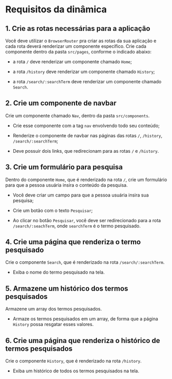 # Requisitos da dinâmica

## 1. Crie as rotas necessárias para a aplicação
Você deve utilizar o `BrowserRouter` pra criar as rotas da sua aplicação e cada rota deverá renderizar um componente específico. Crie cada componente dentro da pasta `src/pages`, conforme o indicado abaixo:

- a rota `/` deve renderizar um componente chamado `Home`;

- a rota `/history` deve renderizar um componente chamado `History`;

- a rota `/search/:searchTerm` deve renderizar um componente chamado `Search`.


## 2. Crie um componente de navbar
Crie um componente chamado `Nav`, dentro da pasta `src/components`.

  * Crie esse componente com a tag `nav` envolvendo todo seu conteúdo;

  * Renderize o componente de navbar nas páginas das rotas `/`, `/history`, `/search/:searchTerm`;

  * Deve possuir dois links, que redirecionam para as rotas `/` e `/history`.


## 3. Crie um formulário para pesquisa
Dentro do componente `Home`, que é renderizado na rota `/`, crie um formulário para que a pessoa usuária insira o conteúdo da pesquisa.

  * Você deve criar um campo para que a pessoa usuária insira sua pesquisa;

  * Crie um botão com o texto `Pesquisar`;

  * Ao clicar no botão `Pesquisar`, você deve ser redirecionado para a rota `/search/:seachTerm`, onde `searchTerm` é o termo pesquisado.


## 4. Crie uma página que renderiza o termo pesquisado
Crie o componente `Search`, que é renderizado na rota `/search/:searchTerm`.

  * Exiba o nome do termo pesquisado na tela.


## 5. Armazene um histórico dos termos pesquisados
Armazene um array dos termos pesquisados.

  * Armaze os termos pesquisados em um array, de forma que a página `History` possa resgatar esses valores.


## 6. Crie uma página que renderiza o histórico de termos pesquisados
Crie o componente `History`, que é renderizado na rota `/history`.

  * Exiba um histórico de todos os termos pesquisados na tela.

